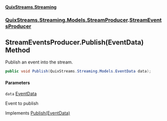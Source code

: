 #### [QuixStreams.Streaming](index.md 'index')
### [QuixStreams.Streaming.Models.StreamProducer](QuixStreams.Streaming.Models.StreamProducer.md 'QuixStreams.Streaming.Models.StreamProducer').[StreamEventsProducer](StreamEventsProducer.md 'QuixStreams.Streaming.Models.StreamProducer.StreamEventsProducer')

## StreamEventsProducer.Publish(EventData) Method

Publish an event into the stream.

```csharp
public void Publish(QuixStreams.Streaming.Models.EventData data);
```
#### Parameters

<a name='QuixStreams.Streaming.Models.StreamProducer.StreamEventsProducer.Publish(QuixStreams.Streaming.Models.EventData).data'></a>

`data` [EventData](EventData.md 'QuixStreams.Streaming.Models.EventData')

Event to publish

Implements [Publish(EventData)](IStreamEventsProducer.Publish(EventData).md 'QuixStreams.Streaming.Models.StreamProducer.IStreamEventsProducer.Publish(QuixStreams.Streaming.Models.EventData)')